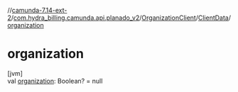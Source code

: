 //[camunda-7.14-ext-2](../../../../index.md)/[com.hydra_billing.camunda.api.planado_v2](../../index.md)/[OrganizationClient](../index.md)/[ClientData](index.md)/[organization](organization.md)

# organization

[jvm]\
val [organization](organization.md): Boolean? = null
